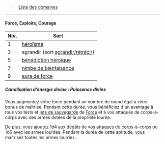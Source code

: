 ﻿---
!GenericItem
Name: Force, Exploits, Courage
Id: cleric_priest_hd.md#force-exploits-courage
ParentLink: cleric_priest_hd.md#liste-des-domaines
ParentName: Liste des domaines
NameLevel: 4
Attributes: {}
AttributesDictionary: >+
  {}

---
> [Liste des domaines](hd_cleric_priest_liste_des_domaines.md)

---

#### Force, Exploits, Courage

|Niv.|Sort|
|---|---|
|1|[héroïsme](hd_spells_heroisme.md)|
|3|agrandir (sort [agrandir/rétrécir](hd_spells_agrandirretrecir.md))|
|5|[bénédiction héroïque](hd_spells_benediction_heroique.md)|
|7|[nimbe de bienfaisance](hd_spells_nimbe_de_bienfaisance.md)|
|9|[aura de force](hd_spells_aura_de_force.md)|

##### Canalisation d'énergie divine : Puissance divine

Vous augmentez votre force pendant un nombre de round égal à votre bonus de maîtrise. Pendant cette durée, vous bénéficiez d'un avantage à tous vos tests et [jets de sauvegarde](hd_abilities_jets_de_sauvegarde.md) de [Force](hd_abilities_strength.md) et à vos attaques de corps-à-corps avec des armes dotées de la propriété lourde.

De plus, vous ajoutez 1d4 aux dégâts de vos attaques de corps-à-corps ou 1d6 avec les armes lourdes. Pendant la durée de cette aptitude, vous maîtrisez toutes les armes lourdes.

